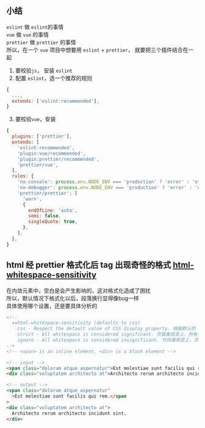 ## 小结
`eslint` 做 `eslint`的事情  
`vue` 做 `vue` 的事情  
`prettier` 做 `prettier` 的事情  
所以，在一个 `vue` 项目中想要用 `eslint` + `prettier`， 就要把三个插件结合在一起  
1. 要校验`js`， 安装 `eslint`
2. 配置 `eslint`，选一个推荐的规则
```js
{
  ...,
  extends: ['eslint:recommended'],
}
```
3. 要校验`vue`，安装
```js
{
  plugins: ['prettier'],
  extends: [
    'eslint:recommended',
    'plugin:vue/recommended',
    'plugin:prettier/recommended',
    'prettier/vue',
  ],
  rules: {
    'no-console': process.env.NODE_ENV === 'production' ? 'error' : 'off',
    'no-debugger': process.env.NODE_ENV === 'production' ? 'error' : 'off',
    'prettier/prettier': [
      'warn',
      {
        endOfLine: 'auto',
        semi: false,
        singleQuote: true,
      },
    ],
  },
}
```

## html 经 prettier 格式化后 tag 出现奇怪的格式 [html-whitespace-sensitivity](https://prettier.io/docs/en/options.html#html-whitespace-sensitivity)
在内敛元素中，空白是会产生影响的，这对格式化造成了困扰  
所以，默认情况下格式化以后，段落换行显得像bug一样  
具体使用哪个设置，还是要具体分析的  
```html
<!-- 
  --html-whitespace-sensitivity (defaults to css)
    css - Respect the default value of CSS display property. 根据默认的 html tag css属性来处理
    strict - All whitespace is considered significant. 页面美观至上，所有代码都会严格处理空格
    ignore - All whitespace is considered insignificant. 代码美观至上，页面可能会产生空格
-->
<!-- <span> is an inline element, <div> is a block element -->

<!-- input -->
<span class="dolorum atque aspernatur">Est molestiae sunt facilis qui rem.</span>
<div class="voluptatem architecto at">Architecto rerum architecto incidunt sint.</div>

<!-- output -->
<span class="dolorum atque aspernatur"
  >Est molestiae sunt facilis qui rem.</span
>
<div class="voluptatem architecto at">
  Architecto rerum architecto incidunt sint.
</div>
```
